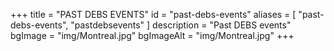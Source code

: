 +++
title = "PAST DEBS EVENTS"
id = "past-debs-events"
aliases = [
    "past-debs-events",
    "pastdebsevents"
]
description = "Past DEBS events"
bgImage = "img/Montreal.jpg"
bgImageAlt = "img/Montreal.jpg"
+++
